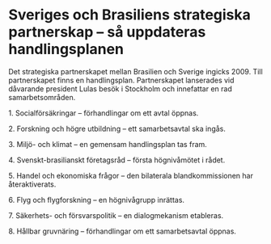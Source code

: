 # Sveriges och Brasiliens strategiska partnerskap – så uppdateras handlingsplanen

Det strategiska partnerskapet mellan Brasilien och Sverige ingicks 2009. Till partnerskapet finns en handlingsplan. Partnerskapet lanserades vid dåvarande president Lulas besök i Stockholm och innefattar en rad samarbetsområden.

1. Socialförsäkringar – förhandlingar om ett avtal öppnas.

2. Forskning och högre utbildning – ett samarbetsavtal ska ingås.

3. Miljö- och klimat – en gemensam handlingsplan tas fram.

4. Svenskt-brasilianskt företagsråd – första högnivåmötet i rådet.

5. Handel och ekonomiska frågor – den bilaterala blandkommissionen har återaktiverats.

6. Flyg och flygforskning – en högnivågrupp inrättas.

7. Säkerhets- och försvarspolitik – en dialogmekanism etableras.

8. Hållbar gruvnäring – förhandlingar om ett samarbetsavtal öppnas.

